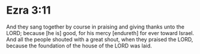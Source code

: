 # Ezra 3:11

And they sang together by course in praising and giving thanks unto the LORD; because [he is] good, for his mercy [endureth] for ever toward Israel. And all the people shouted with a great shout, when they praised the LORD, because the foundation of the house of the LORD was laid.